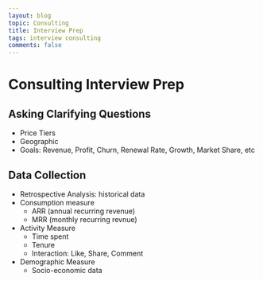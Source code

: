 ```yaml
---
layout: blog
topic: Consulting
title: Interview Prep
tags: interview consulting
comments: false
---
```


# Consulting Interview Prep

## Asking Clarifying Questions
- Price Tiers
- Geographic
- Goals: Revenue, Profit, Churn, Renewal Rate, Growth, Market Share, etc

## Data Collection
- Retrospective Analysis: historical data
- Consumption measure
  - ARR (annual recurring revenue)
  - MRR (monthly recurring revnue)
- Activity Measure
  - Time spent
  - Tenure
  - Interaction: Like, Share, Comment
- Demographic Measure
  - Socio-economic data
